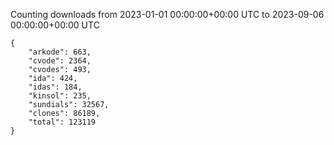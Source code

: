 
Counting downloads from 2023-01-01 00:00:00+00:00 UTC to 2023-09-06 00:00:00+00:00 UTC

```
{
    "arkode": 663,
    "cvode": 2364,
    "cvodes": 493,
    "ida": 424,
    "idas": 184,
    "kinsol": 235,
    "sundials": 32567,
    "clones": 86189,
    "total": 123119
}
```
